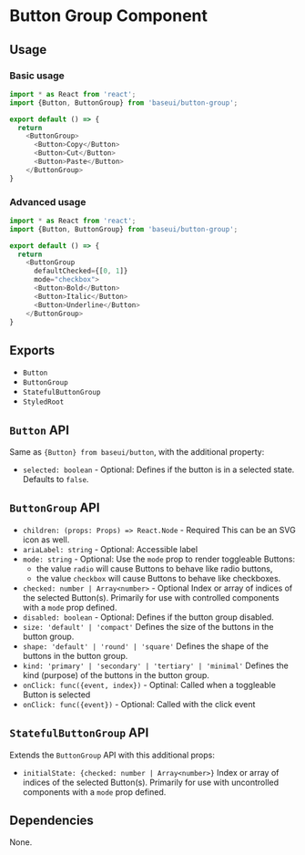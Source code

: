 # Button Group Component

## Usage

### Basic usage

```javascript
import * as React from 'react';
import {Button, ButtonGroup} from 'baseui/button-group';

export default () => {
  return
    <ButtonGroup>
      <Button>Copy</Button>
      <Button>Cut</Button>
      <Button>Paste</Button>
    </ButtonGroup>
}
```

### Advanced usage

```javascript
import * as React from 'react';
import {Button, ButtonGroup} from 'baseui/button-group';

export default () => {
  return
    <ButtonGroup
      defaultChecked={[0, 1]}
      mode="checkbox">
      <Button>Bold</Button>
      <Button>Italic</Button>
      <Button>Underline</Button>
    </ButtonGroup>
}
```

## Exports

* `Button`
* `ButtonGroup`
* `StatefulButtonGroup`
* `StyledRoot`

## `Button` API

Same as `{Button} from baseui/button`, with the additional property:

* `selected: boolean` - Optional:
  Defines if the button is in a selected state. Defaults to `false`.

## `ButtonGroup` API

* `children: (props: Props) => React.Node` - Required
  This can be an SVG icon as well.
* `ariaLabel: string` - Optional:
  Accessible label
* `mode: string` - Optional:
  Use the `mode` prop to render toggleable Buttons:
  * the value `radio` will cause Buttons to behave like radio buttons,
  * the value `checkbox` will cause Buttons to behave like checkboxes.
* `checked: number | Array<number>` - Optional
  Index or array of indices of the selected Button(s).
  Primarily for use with controlled components with a `mode` prop defined.
* `disabled: boolean` - Optional:
  Defines if the button group disabled.
* `size: 'default' | 'compact'`
  Defines the size of the buttons in the button group.
* `shape: 'default' | 'round' | 'square'`
  Defines the shape of the buttons in the button group.
* `kind: 'primary' | 'secondary' | 'tertiary' | 'minimal'`
  Defines the kind (purpose) of the buttons in the button group.
* `onClick: func({event, index})` - Optinal:
  Called when a toggleable Button is selected
* `onClick: func({event})` - Optional:
  Called with the click event

## `StatefulButtonGroup` API

Extends the `ButtonGroup` API with this additional props:

* `initialState: {checked: number | Array<number>}`
  Index or array of indices of the selected Button(s).
  Primarily for use with uncontrolled components with a `mode` prop defined.

## Dependencies

None.
